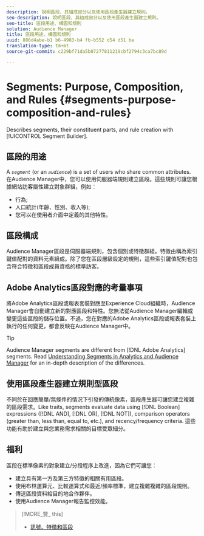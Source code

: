 ```yaml
---
description: 說明區段、其組成部分以及使用區段產生器建立規則。
seo-description: 說明區段、其組成部分以及使用區段產生器建立規則。
seo-title: 區段用途、構圖和規則
solution: Audience Manager
title: 區段用途、構圖和規則
uuid: 886d4abe-b1 b6-4983-b4 fb-b552 d54 d51 ba
translation-type: tm+mt
source-git-commit: c229bf71da5b07277811219cbf2794c3ca7bc89d

---
```



# Segments: Purpose, Composition, and Rules {#segments-purpose-composition-and-rules}

Describes segments, their constituent parts, and rule creation with [!UICONTROL Segment Builder].

## 區段的用途

A *`segment`* (or an *`audience`*) is a set of users who share common attributes. 在Audience Manager中，您可以使用伺服器端規則建立區段。這些規則可讓您根據網站訪客屬性建立對象群組，例如：

* 行為;
* 人口統計(年齡、性別、收入等);
* 您可以在使用者介面中定義的其他特性。

## 區段構成

Audience Manager區段是伺服器端規則，包含個別或特徵群組。特徵由稱為索引鍵值配對的資料元素組成。除了您在區段層級設定的規則，這些索引鍵值配對也包含符合特徵和區段成員資格的標準訪客。

## Adobe Analytics區段對應的考量事項

將Adobe Analytics區段或報表套裝對應至Experience Cloud組織時，Audience Manager會自動建立新的對應區段和特性。您無法從Audience Manager編輯或變更這些區段的儲存位置。不過，您在對應的Adobe Analytics區段或報表套裝上執行的任何變更，都會反映在Audience Manager中。

>[!TIP]
>
>Audience Manager segments are different from [!DNL Adobe Analytics] segments. Read [Understanding Segments in Analytics and Audience Manager](https://marketing.adobe.com/resources/help/en_US/analytics/audiences/aam-analytics-segments.html) for an in-depth description of the differences.

## 使用區段產生器建立規則型區段

不同於在回應簡單/無條件的情況下引發的傳統像素，區段產生器可讓您建立複雜的區段需求。Like traits, segments evaluate data using [!DNL Boolean] expressions ([!DNL AND], [!DNL OR], [!DNL NOT]), comparison operators (greater than, less than, equal to, etc.), and recency/frequency criteria. 這些功能有助於建立與您業務需求相關的目標受眾細分。

## 福利

區段在標準像素的對象建立/分段程序上改進，因為它們可讓您：

* 建立具有第一方及第三方特徵的相關有用區段。
* 使用布林運算元、比較運算式和最近/頻率標準，建立複雜複雜的區段規則。
* 傳送區段資料給目的地合作夥伴。
* 使用Audience Manager報告監控效能。

>[!MORE_贊_ this]
>
>* [訊號、特徵和區段](../../reference/signal-trait-segment.md)

